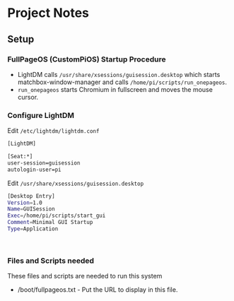 # Project Notes

## Setup

### FullPageOS (CustomPiOS) Startup Procedure

- LightDM calls ```/usr/share/xsessions/guisession.desktop``` which starts matchbox-window-manager and calls ```/home/pi/scripts/run_onepageos```.
- ```run_onepageos``` starts Chromium in fullscreen and moves the mouse cursor.


### Configure LightDM

Edit ```/etc/lightdm/lightdm.conf```
```bash
[LightDM]

[Seat:*]
user-session=guisession
autologin-user=pi
```

Edit ```/usr/share/xsessions/guisession.desktop```
```bash
[Desktop Entry]
Version=1.0
Name=GUISession
Exec=/home/pi/scripts/start_gui
Comment=Minimal GUI Startup
Type=Application
```

<br>

### Files and Scripts needed
These files and scripts are needed to run this system
- /boot/fullpageos.txt - Put the URL to display in this file.
